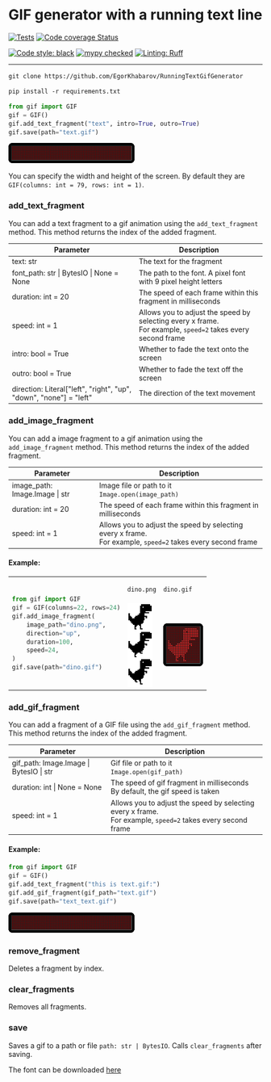 
# GIF generator with a running text line

[![Tests](https://github.com/EgorKhabarov/RunningTextGifGenerator/actions/workflows/tests.yml/badge.svg)](https://github.com/EgorKhabarov/RunningTextGifGenerator/actions/workflows/tests.yml)
[![Code coverage Status](https://codecov.io/gh/EgorKhabarov/RunningTextGifGenerator/branch/master/graph/badge.svg)](https://codecov.io/gh/EgorKhabarov/RunningTextGifGenerator)

[![Code style: black](https://img.shields.io/badge/code%20style-black-000000.svg)](https://github.com/psf/black)
[![mypy checked](https://img.shields.io/badge/mypy-checked-blue)](https://github.com/python/mypy)
[![Linting: Ruff](https://img.shields.io/endpoint?url=https://raw.githubusercontent.com/charliermarsh/ruff/main/assets/badge/v2.json)](https://github.com/astral-sh/ruff)

---

```shell
git clone https://github.com/EgorKhabarov/RunningTextGifGenerator
```

```shell
pip install -r requirements.txt
```

```python
from gif import GIF
gif = GIF()
gif.add_text_fragment("text", intro=True, outro=True)
gif.save(path="text.gif")
```
![text.gif](readme_content/text.gif)

You can specify the width and height of the screen.
By default they are `GIF(columns: int = 79, rows: int = 1)`.

### add_text_fragment

You can add a text fragment to a gif animation using the `add_text_fragment` method.
This method returns the index of the added fragment.

| Parameter                                                           | Description                                                                                                   |
|---------------------------------------------------------------------|---------------------------------------------------------------------------------------------------------------|
| text: str                                                           | The text for the fragment                                                                                     |
| font_path: str \| BytesIO \| None = None                            | The path to the font. A pixel font with 9 pixel height letters                                                |
| duration: int = 20                                                  | The speed of each frame within this fragment in milliseconds                                                  |
| speed: int = 1                                                      | Allows you to adjust the speed by selecting every x frame.<br>For example, `speed=2` takes every second frame |
| intro: bool = True                                                  | Whether to fade the text onto the screen                                                                      |
| outro: bool = True                                                  | Whether to fade the text off the screen                                                                       |
| direction: Literal\["left", "right", "up", "down", "none"] = "left" | The direction of the text movement                                                                            |

### add_image_fragment

You can add a image fragment to a gif animation using the `add_image_fragment` method.
This method returns the index of the added fragment.

| Parameter                      | Description                                                                                                   |
|--------------------------------|---------------------------------------------------------------------------------------------------------------|
| image_path: Image.Image \| str | Image file or path to it<br/>`Image.open(image_path)`                                                         |
| duration: int = 20             | The speed of each frame within this fragment in milliseconds                                                  |
| speed: int = 1                 | Allows you to adjust the speed by selecting every x frame.<br>For example, `speed=2` takes every second frame |

#### Example:

<table><tbody>
<tr><td rowspan="2">

```python
from gif import GIF
gif = GIF(columns=22, rows=24)
gif.add_image_fragment(
    image_path="dino.png",
    direction="up",
    duration=100,
    speed=24,
)
gif.save(path="dino.gif")

```
</td><td>

`dino.png`
</td><td>

`dino.gif`
</td></tr>
<tr>
<td><img alt="dino.png" src="readme_content/dino.png" width="50" style="image-rendering: pixelated;"></td>
<td><img alt="dino.gif" src="readme_content/dino.gif"></td>
</tr></tbody></table>


### add_gif_fragment

You can add a fragment of a GIF file using the `add_gif_fragment` method.
This method returns the index of the added fragment.

| Parameter                               | Description                                                                                                   |
|-----------------------------------------|---------------------------------------------------------------------------------------------------------------|
| gif_path: Image.Image \| BytesIO \| str | Gif file or path to it<br/>`Image.open(gif_path)`                                                             |
| duration: int \| None = None            | The speed of gif fragment in milliseconds<br/>By default, the gif speed is taken                              |
| speed: int = 1                          | Allows you to adjust the speed by selecting every x frame.<br>For example, `speed=2` takes every second frame |

#### Example:

```python
from gif import GIF
gif = GIF()
gif.add_text_fragment("this is text.gif:")
gif.add_gif_fragment(gif_path="text.gif")
gif.save(path="text_text.gif")
```
![text_text.gif](readme_content/text_text.gif)

### remove_fragment
Deletes a fragment by index.

### clear_fragments
Removes all fragments.

### save
Saves a gif to a path or file `path: str | BytesIO`.
Calls `clear_fragments` after saving.

The font can be downloaded [here](https://fonts-online.ru/fonts/monocraft)
